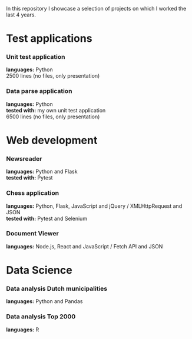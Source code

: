 In this repository I showcase a selection of projects on which I worked the last 4 years.

# Test applications
### Unit test application

**languages:** Python<br/>
2500 lines (no files, only presentation)


### Data parse application

**languages:** Python<br/>
**tested with:** my own unit test application<br/>
6500 lines (no files, only presentation)


# Web development
### Newsreader

**languages:** Python and Flask<br/>
**tested with:** Pytest<br/>


### Chess application

**languages:** Python, Flask, JavaScript and jQuery / XMLHttpRequest and JSON<br/>
**tested with:** Pytest and Selenium<br/>


### Document Viewer

**languages:** Node.js, React and JavaScript / Fetch API and JSON<br/>


# Data Science
### Data analysis Dutch municipalities

**languages:** Python and Pandas<br/>

### Data analysis Top 2000

**languages:** R<br/>
